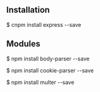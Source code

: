 ## Installation
$ cnpm install express --save

## Modules
$ npm install body-parser --save

$ npm install cookie-parser --save

$ npm install multer --save

